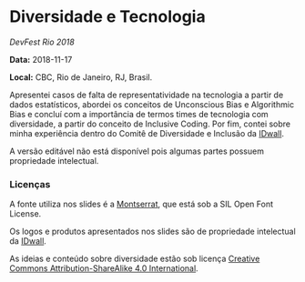 # Diversidade e Tecnologia
*DevFest Rio 2018*

**Data:** 2018-11-17

**Local:** CBC, Rio de Janeiro, RJ, Brasil.

Apresentei casos de falta de representatividade na tecnologia a partir de dados
estatísticos, abordei os conceitos de Unconscious Bias e Algorithmic Bias e concluí
com a importância de termos times de tecnologia com diversidade, a partir
do conceito de Inclusive Coding. Por fim, contei sobre minha experiência dentro do
Comitê de Diversidade e Inclusão da [IDwall](https://github.com/idwall).

A versão editável não está disponível pois algumas partes possuem propriedade intelectual.

### Licenças

A fonte utiliza nos slides é a [Montserrat](https://github.com/JulietaUla/Montserrat), que está sob a SIL Open Font License.

Os logos e produtos apresentados nos slides são de propriedade intelectual da [IDwall](http://idwall.co).

As ideias e conteúdo sobre diversidade estão sob licença [Creative Commons Attribution-ShareAlike 4.0 International](https://creativecommons.org/licenses/by-sa/4.0/).


